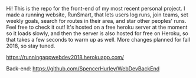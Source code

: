 Hi! This is the repo for the front-end of my most recent personal project. I made a running website, RunSmart, that lets users log runs, join teams, set weekly goals, search for routes in their area, and star other peoples' runs. Feel free to check it out! It's hosted on a free heroku server at the moment so it loads slowly, and then the server is also hosted for free on Heroku, so that takes a few seconds to warm up as well. More changes planned for fall 2018, so stay tuned.

https://runningappwebdev2018.herokuapp.com/

Back-end: 
https://github.com/SpencerHurley/WebDevBackEnd
